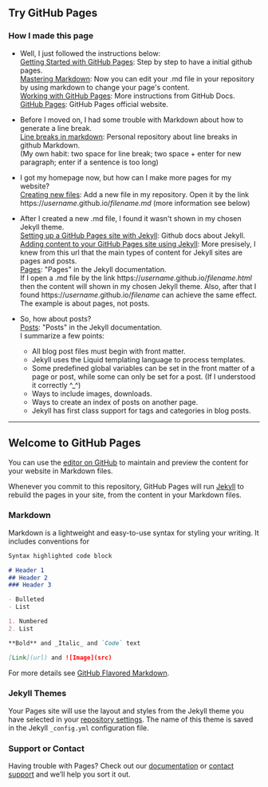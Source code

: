 ## Try GitHub Pages
### How I made this page
- Well, I just followed the instructions below:  
[Getting Started with GitHub Pages](https://guides.github.com/features/pages/): Step by step to have a initial github pages.  
[Mastering Markdown](https://guides.github.com/features/mastering-markdown/): 
Now you can edit your .md file in your repository by using markdown to change your page's content.  
[Working with GitHub Pages](https://docs.github.com/en/github/working-with-github-pages): More instructions from GitHub Docs.  
[GitHub Pages](https://pages.github.com): GitHub Pages official website.  

- Before I moved on, I had some trouble with Markdown about how to generate a line break.  
[Line breaks in markdown](https://gist.github.com/shaunlebron/746476e6e7a4d698b373): Personal repository about line breaks in github Markdown.  
(My own habit: two space for line break; two space + enter for new paragraph; enter if a sentence is too long)  

- I got my homepage now, but how can I make more pages for my website?  
[Creating new files](https://docs.github.com/en/github/managing-files-in-a-repository/creating-new-files): 
Add a new file in my repository. Open it by the link https://*username*.github.io/*filename.md* (more information see below)  

- After I created a new .md file, I found it wasn't shown in my chosen Jekyll theme.  
[Setting up a GitHub Pages site with Jekyll](https://docs.github.com/en/github/working-with-github-pages/setting-up-a-github-pages-site-with-jekyll): Github docs about Jekyll.  
[Adding content to your GitHub Pages site using Jekyll](https://docs.github.com/en/github/working-with-github-pages/adding-content-to-your-github-pages-site-using-jekyll): More presisely, I knew from this url that the main types of content for Jekyll sites are pages and posts.  
[Pages](https://jekyllrb.com/docs/pages/): "Pages" in the Jekyll documentation.  
If I open a .md file by the link https://*username*.github.io/*filename.html* then the content will shown in my chosen Jekyll theme. Also, after that I found https://*username*.github.io/*filename* can achieve the same effect. The example is about pages, not posts.  

- So, how about posts?  
[Posts](https://jekyllrb.com/docs/posts/): "Posts" in the Jekyll documentation.  
I summarize a few points:  
  - All blog post files must begin with front matter.  
  - Jekyll uses the Liquid templating language to process templates.  
  - Some predefined global variables can be set in the front matter of a page or post, while some can only be set for a post. (If I understood it correctly ^_^)  
  - Ways to include images, downloads.  
  - Ways to create an index of posts on another page.  
  - Jekyll has first class support for tags and categories in blog posts.  


--------------------------------------------------------------------------  
## Welcome to GitHub Pages

You can use the [editor on GitHub](https://github.com/mofree/mofree.github.io/edit/master/index.md) to maintain and preview the content for your website in Markdown files.

Whenever you commit to this repository, GitHub Pages will run [Jekyll](https://jekyllrb.com/) to rebuild the pages in your site, from the content in your Markdown files.

### Markdown

Markdown is a lightweight and easy-to-use syntax for styling your writing. It includes conventions for

```markdown
Syntax highlighted code block

# Header 1
## Header 2
### Header 3

- Bulleted
- List

1. Numbered
2. List

**Bold** and _Italic_ and `Code` text

[Link](url) and ![Image](src)
```

For more details see [GitHub Flavored Markdown](https://guides.github.com/features/mastering-markdown/).

### Jekyll Themes

Your Pages site will use the layout and styles from the Jekyll theme you have selected in your [repository settings](https://github.com/mofree/mofree.github.io/settings). The name of this theme is saved in the Jekyll `_config.yml` configuration file.

### Support or Contact

Having trouble with Pages? Check out our [documentation](https://help.github.com/categories/github-pages-basics/) or [contact support](https://github.com/contact) and we’ll help you sort it out.
